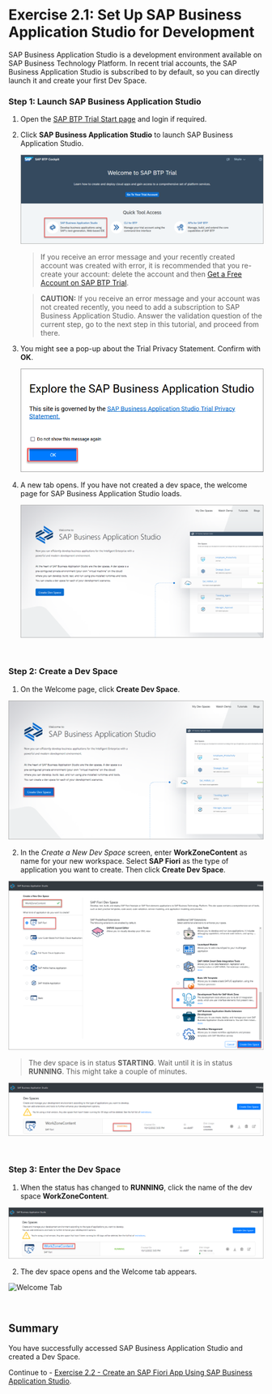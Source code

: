 # Exercise 2.1: Set Up SAP Business Application Studio for Development

SAP Business Application Studio is a development environment available on SAP Business Technology Platform. In recent trial accounts, the SAP Business Application Studio is subscribed to by default, so you can directly launch it and create your first Dev Space.



### Step 1: Launch SAP Business Application Studio

1. Open the [SAP BTP Trial Start page](https://account.hanatrial.ondemand.com) and login if required. 
2. Click **SAP Business Application Studio** to launch SAP Business Application Studio.

    ![launch sap business application studio](images/1-AccessBAS.png)

    >If you receive an error message and your recently created account was created with error, it is recommended that you re-create your account: delete the account and then [Get a Free Account on SAP BTP Trial](hcp-create-trial-account).

    >**CAUTION:** If you receive an error message and your account was not created recently, you need to add a subscription to SAP Business Application Studio. Answer the validation question of the current step, go to the next step in this tutorial, and proceed from there.

2. You might see a pop-up about the Trial Privacy Statement. Confirm with **OK**.

    ![Privacy](images/2-BASPrivacy.png)

3. A new tab opens. If you have not created a dev space, the welcome page for SAP Business Application Studio loads. 

    ![sap business application studio welcome](images/3-BASWelcome0.png)
<br>

### Step 2: Create a Dev Space

1. On the Welcome page, click **Create Dev Space**.

 ![Create Dev Space](images/4-BASWelcome.png)
 
2. In the *Create a New Dev Space* screen, enter **WorkZoneContent** as name for your new workspace. Select **SAP Fiori** as the type of application you want to create. Then click **Create Dev Space**.

 ![Create Dev Space](images/5-CreateDevSpace.png)
 
 > The dev space is in status **STARTING**. Wait until it is in status **RUNNING**. This might take a couple of minutes.

 ![Create Dev Space](images/6-Starting.png)
 
 <br>
 
 ### Step 3: Enter the Dev Space
 
 1. When the status has changed to **RUNNING**, click the name of the dev space **WorkZoneContent**.
 
 ![Access Dev Space](images/7-Running.png)
 
 2. The dev space opens and the Welcome tab appears.

 ![Welcome Tab](images/8-Welcomeg.png)
 
<br>

## Summary

You have successfully accessed SAP Business Application Studio and created a Dev Space.

Continue to - [Exercise 2.2 - Create an SAP Fiori App Using SAP Business Application Studio](../ex2.2/README.md).

